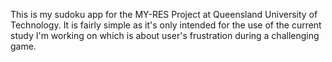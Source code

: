 This is my sudoku app for the MY-RES Project at Queensland University of Technology. It is fairly simple as it's only intended for the use of the current study I'm working on which is about user's frustration during a challenging game. 
